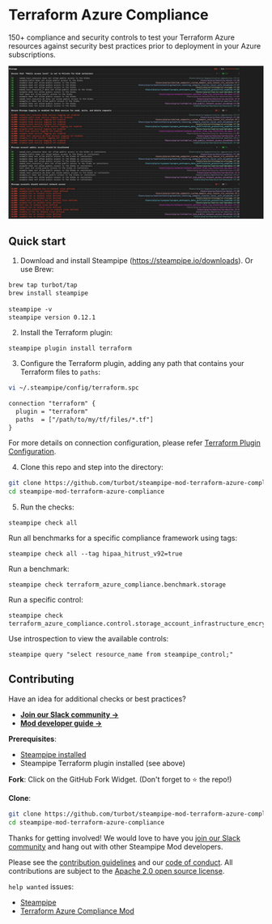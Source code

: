 # Terraform Azure Compliance

150+ compliance and security controls to test your Terraform Azure resources against security best practices prior to deployment in your Azure subscriptions.

![image](https://raw.githubusercontent.com/turbot/steampipe-mod-terraform-azure-compliance/main/docs/terraform_azure_compliance_console_output.png)

## Quick start

1) Download and install Steampipe (https://steampipe.io/downloads). Or use Brew:

```shell
brew tap turbot/tap
brew install steampipe

steampipe -v
steampipe version 0.12.1
```

2) Install the Terraform plugin:

```shell
steampipe plugin install terraform
```

3) Configure the Terraform plugin, adding any path that contains your Terraform files to `paths`:

```sh
vi ~/.steampipe/config/terraform.spc
```

```hcl
connection "terraform" {
  plugin = "terraform"
  paths  = ["/path/to/my/tf/files/*.tf"]
}
```

For more details on connection configuration, please refer [Terraform Plugin Configuration](https://hub.steampipe.io/plugins/turbot/terraform#configuration).

4) Clone this repo and step into the directory:

```sh
git clone https://github.com/turbot/steampipe-mod-terraform-azure-compliance.git
cd steampipe-mod-terraform-azure-compliance
```

5) Run the checks:

```shell
steampipe check all
```

Run all benchmarks for a specific compliance framework using tags:

```shell
steampipe check all --tag hipaa_hitrust_v92=true
```

Run a benchmark:

```shell
steampipe check terraform_azure_compliance.benchmark.storage
```

Run a specific control:

```shell
steampipe check terraform_azure_compliance.control.storage_account_infrastructure_encryption_enabled
```

Use introspection to view the available controls:
```
steampipe query "select resource_name from steampipe_control;"
```

## Contributing

Have an idea for additional checks or best practices?
- **[Join our Slack community →](https://steampipe.io/community/join)**
- **[Mod developer guide →](https://steampipe.io/docs/steampipe-mods/writing-mods.md)**

**Prerequisites**:
- [Steampipe installed](https://steampipe.io/downloads)
- Steampipe Terraform plugin installed (see above)

**Fork**:
Click on the GitHub Fork Widget. (Don't forget to :star: the repo!)

**Clone**:

```sh
git clone https://github.com/turbot/steampipe-mod-terraform-azure-compliance.git
cd steampipe-mod-terraform-azure-compliance
```

Thanks for getting involved! We would love to have you [join our Slack community](https://steampipe.io/community/join) and hang out with other Steampipe Mod developers.

Please see the [contribution guidelines](https://github.com/turbot/steampipe/blob/main/CONTRIBUTING.md) and our [code of conduct](https://github.com/turbot/steampipe/blob/main/CODE_OF_CONDUCT.md). All contributions are subject to the [Apache 2.0 open source license](https://github.com/turbot/steampipe-mod-terraform-azure-compliance/blob/main/LICENSE).

`help wanted` issues:
- [Steampipe](https://github.com/turbot/steampipe/labels/help%20wanted)
- [Terraform Azure Compliance Mod](https://github.com/turbot/steampipe-mod-terraform-azure-compliance/labels/help%20wanted)
